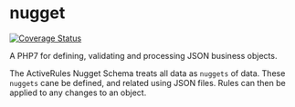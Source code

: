 # nugget
[![Coverage Status](https://coveralls.io/repos/github/bwinkers/nugget/badge.svg?branch=master)](https://coveralls.io/github/bwinkers/nugget?branch=master)

A PHP7 for defining, validating and processing JSON business objects.

The ActiveRules Nugget Schema treats all data as `nuggets` of data.
These `nuggets` cane be defined, and related using JSON files.
Rules can then be applied to any changes to an object.
